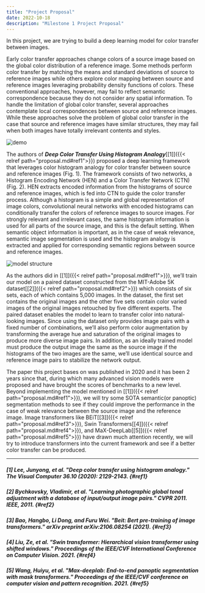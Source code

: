 ```yaml
---
title: "Project Proposal"
date: 2022-10-18
description: "Milestone 1 Project Proposal"
---
```


In this project, we are trying to build a deep learning model for color transfer between images.

Early color transfer approaches change colors of a source image based on the global color distribution of a reference image. Some methods perform color transfer by matching the means and standard deviations of source to reference images while others explore color mapping between source and reference images leveraging probability density functions of colors. These conventional approaches, however, may fail to reflect semantic correspondence because they do not consider any spatial information. To handle the limitation of global color transfer, several approaches contemplate local correspondences between source and reference images. While these approaches solve the problem of global color transfer in the case that source and reference images have similar structures, they may fail when both images have totally irrelevant contents and styles.

![demo](img/demo.gif "Fig. 1 Demo of Deep Color Transfer Using Histogram Analogy.")

The authors of ***Deep Color Transfer Using Histogram Analogy***[[1]]({{< relref path="proposal.md#ref1">}}) proposed a deep learning framework that leverages color histogram analogy for color transfer between source and reference images (Fig. 1). The framework consists of two networks, a Histogram Encoding Network (HEN) and a Color Transfer Network (CTN) (Fig. 2). HEN extracts encoded information from the histograms of source and reference images, which is fed into CTN to guide the color transfer process. Although a histogram is a simple and global representation of image colors, convolutional neural networks with encoded histograms can conditionally transfer the colors of reference images to source images. For strongly relevant and irrelevant cases, the same histogram information is used for all parts of the source image, and this is the default setting. When semantic object information is important, as in the case of weak relevance, semantic image segmentation is used and the histogram analogy is extracted and applied for corresponding semantic regions between source and reference images.

![model structure](img/model_structure.png "Fig. 2 Network architecture. ")

As the authors did in [[1]]({{< relref path="proposal.md#ref1">}}), we’ll train our model on a paired dataset constructed from the MIT-Adobe 5K dataset[[2]]({{< relref path="proposal.md#ref2">}}) which consists of six sets, each of which contains 5,000 images. In the dataset, the first set contains the original images and the other five sets contain color varied images of the original images retouched by five different experts. The paired dataset enables the model to learn to transfer color into natural-looking images. Since using the dataset only provides image pairs with a fixed number of combinations, we’ll also perform color augmentation by transforming the average hue and saturation of the original images to produce more diverse image pairs. In addition, as an ideally trained model must produce the output image the same as the source image if the histograms of the two images are the same, we’ll use identical source and reference image pairs to stabilize the network output.

The paper this project bases on was published in 2020 and it has been 2 years since that, during which many advanced vision models were proposed and have brought the scores of benchmarks to a new level. Beyond implementing the model mentioned in [[1]]({{< relref path="proposal.md#ref1">}}), we will try some SOTA semantic(or panoptic) segmentation methods to see if they could improve the performance in the case of weak relevance between the source image and the reference image.
Image transformers like BEiT[[3]]({{< relref path="proposal.md#ref3">}}), Swin Transformers[[4]]({{< relref path="proposal.md#ref4">}}), and MaX-DeepLab[[5]]({{< relref path="proposal.md#ref5">}}) have drawn much attention recently, we will try to introduce transformers into the current framework and see if a better color transfer can be produced.

---

##### [1] Lee, Junyong, et al. "Deep color transfer using histogram analogy." The Visual Computer 36.10 (2020): 2129-2143. {#ref1}

##### [2] Bychkovsky, Vladimir, et al. "Learning photographic global tonal adjustment with a database of input/output image pairs." CVPR 2011. IEEE, 2011. {#ref2}

##### [3] Bao, Hangbo, Li Dong, and Furu Wei. "Beit: Bert pre-training of image transformers." arXiv preprint arXiv:2106.08254 (2021). {#ref3}

##### [4] Liu, Ze, et al. "Swin transformer: Hierarchical vision transformer using shifted windows." Proceedings of the IEEE/CVF International Conference on Computer Vision. 2021. {#ref4}

##### [5] Wang, Huiyu, et al. "Max-deeplab: End-to-end panoptic segmentation with mask transformers." Proceedings of the IEEE/CVF conference on computer vision and pattern recognition. 2021. {#ref5}